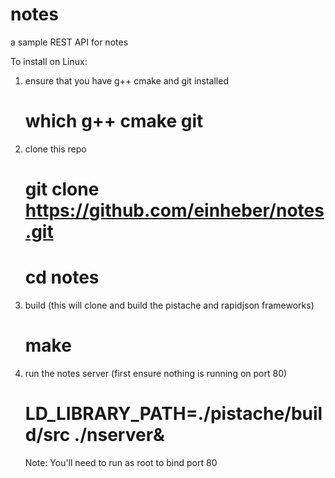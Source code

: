 # notes
a sample REST API for notes

To install on Linux:

1. ensure that you have g++ cmake and git installed
   # which g++ cmake git

2. clone this repo

   # git clone https://github.com/einheber/notes.git
   # cd notes

3. build (this will clone and build the pistache and rapidjson frameworks)

   # make

4. run the notes server (first ensure nothing is running on port 80)

   # LD_LIBRARY_PATH=./pistache/build/src ./nserver&

   Note: You'll need to run as root to bind port 80

